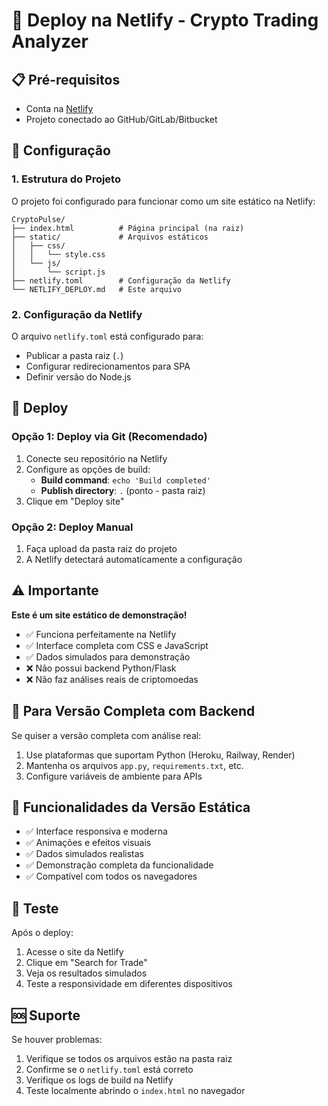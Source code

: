 # 🚀 Deploy na Netlify - Crypto Trading Analyzer

## 📋 Pré-requisitos
- Conta na [Netlify](https://netlify.com)
- Projeto conectado ao GitHub/GitLab/Bitbucket

## 🔧 Configuração

### 1. Estrutura do Projeto
O projeto foi configurado para funcionar como um site estático na Netlify:

```
CryptoPulse/
├── index.html          # Página principal (na raiz)
├── static/             # Arquivos estáticos
│   ├── css/
│   │   └── style.css
│   └── js/
│       └── script.js
├── netlify.toml        # Configuração da Netlify
└── NETLIFY_DEPLOY.md   # Este arquivo
```

### 2. Configuração da Netlify
O arquivo `netlify.toml` está configurado para:
- Publicar a pasta raiz (`.`)
- Configurar redirecionamentos para SPA
- Definir versão do Node.js

## 🚀 Deploy

### Opção 1: Deploy via Git (Recomendado)
1. Conecte seu repositório na Netlify
2. Configure as opções de build:
   - **Build command**: `echo 'Build completed'`
   - **Publish directory**: `.` (ponto - pasta raiz)
3. Clique em "Deploy site"

### Opção 2: Deploy Manual
1. Faça upload da pasta raiz do projeto
2. A Netlify detectará automaticamente a configuração

## ⚠️ Importante

**Este é um site estático de demonstração!**

- ✅ Funciona perfeitamente na Netlify
- ✅ Interface completa com CSS e JavaScript
- ✅ Dados simulados para demonstração
- ❌ Não possui backend Python/Flask
- ❌ Não faz análises reais de criptomoedas

## 🔄 Para Versão Completa com Backend

Se quiser a versão completa com análise real:
1. Use plataformas que suportam Python (Heroku, Railway, Render)
2. Mantenha os arquivos `app.py`, `requirements.txt`, etc.
3. Configure variáveis de ambiente para APIs

## 🎯 Funcionalidades da Versão Estática

- ✅ Interface responsiva e moderna
- ✅ Animações e efeitos visuais
- ✅ Dados simulados realistas
- ✅ Demonstração completa da funcionalidade
- ✅ Compatível com todos os navegadores

## 📱 Teste

Após o deploy:
1. Acesse o site da Netlify
2. Clique em "Search for Trade"
3. Veja os resultados simulados
4. Teste a responsividade em diferentes dispositivos

## 🆘 Suporte

Se houver problemas:
1. Verifique se todos os arquivos estão na pasta raiz
2. Confirme se o `netlify.toml` está correto
3. Verifique os logs de build na Netlify
4. Teste localmente abrindo o `index.html` no navegador
